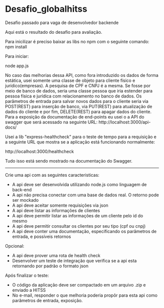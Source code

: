 # Desafio_globalhitss
Desafio passado para vaga de desenvolvedor backende


Aqui está o resultado do desafio para avaliação.



Para inicilizar é preciso baixar as libs no npm com o seguinte comando:
npm install

Para iniciar:

node app.js




No caso das melhorias dessa API, como fora introduzido os dados de forma estática, usei somente uma classe de objeto para cliente físico e jurídico(empresas).
A pesquisa de CPF e CNPJ é a mesma.
Se fosse por meio de banco de dados, seria uma classe pessoa que iria estender para pessoa física e jurídica com relacionamento no banco de dados.
Os parâmetros de entrada para salvar novos dados para o cliente seria via POST(REST) para inserção de banco, via PUT(REST) para atualização de dados do cliente e por fim, DELETE(REST) para apagar dados do cliente.
Para a exposição da documentação de end-points eu usei o a API do swagger que será acessado na seguinte URL:
http://localhost:3000/api-docs/ 

Usei a lib "express-healthcheck" para o teste de tempo para a requisição e a seguinte URL que mostra se a aplicação está funcionando normalmente:

http://localhost:3000/healthcheck

Tudo isso está sendo mostrado na documentação do Swagger.

________________________________________

 

Crie uma api com as seguintes caracteristicas:

 - A api deve ser desenvolvida utilizando node.js como linguagem de back-end
 - A api não precisa conectar com uma base de dados real. O retorno pode ser mockado
 - A api deve aceitar somente requisições via json
 - A api deve listar as informações de clientes
 - A api deve permitir listar as informações de um cliente pelo id do mesmo
 - A api deve permitir consultar os clientes por seu tipo (cpf ou cnpj)
 - A api deve conter uma documentação, especificando os parâmetros de entrada, e possíveis retornos

 
Opcional:

 - A api deve prover uma rota de health check
 - Desenvolver um teste de integração que verifica se a api esta retornando por padrão o formato json

 

Após finalizar o teste:

 - O código da aplicação deve ser compactado em um arquivo .zip e enviado a HITSS
 - No e-mail, responder o que melhoria poderia propôr para esta api como parâmetros de entrada, exposição.
